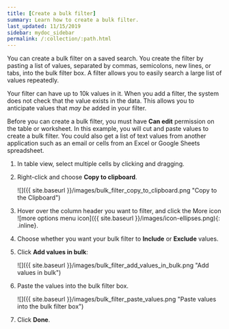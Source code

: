 ```yaml
---
title: [Create a bulk filter]
summary: Learn how to create a bulk filter.
last_updated: 11/15/2019
sidebar: mydoc_sidebar
permalink: /:collection/:path.html
---
```

You can create a bulk filter on a saved search. You create the filter by
pasting a list of values, separated by commas, semicolons, new lines, or tabs,
into the bulk filter box. A filter allows you to easily search a large list of
values repeatedly.

Your filter can have up to 10k values in it. When you add a filter, the system
does not check that the value exists in the data. This allows you to anticipate
values that _may be_ added in your filter.

Before you can create a bulk filter, you must have **Can edit** permission on
the table or worksheet. In this example, you will cut and paste values to create
a bulk filter. You could also get a list of text values from another
application such as an email or cells from an Excel or Google Sheets
spreadsheet.

1. In table view, select multiple cells by clicking and dragging.
2. Right-click and choose **Copy to clipboard**.

     ![]({{ site.baseurl }}/images/bulk_filter_copy_to_clipboard.png "Copy to the Clipboard")

3. Hover over the column header you want to filter, and click the More icon ![more options menu icon]({{ site.baseurl }}/images/icon-ellipses.png){: .inline}.

4. Choose whether you want your bulk filter to **Include** or **Exclude** values.

5. Click **Add values in bulk**:

     ![]({{ site.baseurl }}/images/bulk_filter_add_values_in_bulk.png "Add values in bulk")

6. Paste the values into the bulk filter box.

     ![]({{ site.baseurl }}/images/bulk_filter_paste_values.png "Paste values into the bulk filter box")

7. Click **Done**.
